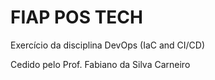 # FIAP POS TECH
Exercício da disciplina DevOps (IaC and CI/CD)

Cedido pelo Prof. Fabiano da Silva Carneiro